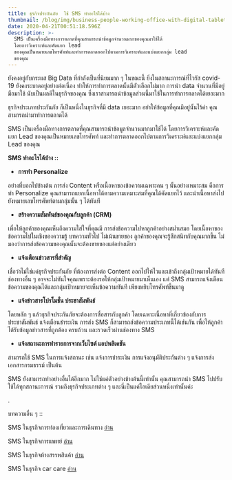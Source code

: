 ```yaml
---
title: ธุรกิจประกันภัย  ใช้ SMS ทำอะไรได้บ้าง
thumbnail: /blog/img/business-people-working-office-with-digital-tablet_1301-6586.jpg
date: 2020-04-21T00:51:18.596Z
description: >-
  SMS เป็นเครื่องมือทางการตลาดที่คุณสามารถนำข้อมูลจำนวนมากของคุณมาใช้ได้
  โดยการวิเคราะห์และคัดแยก lead
  ของคุณเป็นหมายเลขโทรศัพท์และทำการตลาดออกไปตามการวิเคราะห์และแบ่งแยกกลุ่ม lead
  ของคุณ
---
```

ยังคงอยู่กับกระแส Big Data ที่กำลังเป็นที่นิยมมาก ๆ ในขณะนี้ ยิ่งในสถานะการณ์ที่ไวรัส covid-19 ยังคงระบาดอยู่อย่างต่อเนื่อง ทำให้การทำการตลาดนั้นมีตัวเลือกไม่มาก การนำ data จำนวนที่มีอยู่มือมาใช้ นับเป็นผลดีในธุรกิจของคุณ ซึ่งเราสามารถนำข้อมูลส่วนนี้มาใช้ในการทำการตลาดได้เยอะมาก

ธุรกิจประเภทประกันภัย ก็เป็นหนึ่งในธุรกิจที่มี data เยอะมาก อย่าให้ข้อมูลที่คุณมีอยู่นั้นไร้ค่า คุณสามารถนำมาทำการตลาดได้

SMS เป็นเครื่องมือทางการตลาดที่คุณสามารถนำข้อมูลจำนวนมากมาใช้ได้ โดยการวิเคราะห์และคัดแยก Lead ของคุณเป็นหมายเลขโทรศัพท์ และทำการตลาดออกไปตามการวิเคราะห์และแบ่งแยกกลุ่ม Lead ของคุณ 

**SMS ทำอะไรได้บ้าง ::**

* **การทำ Personalize**

อย่างที่บอกไปข้างต้น การส่ง Content หรือเนื้อหาของข้อความเฉพาะคน ๆ นั้นอย่างเหมาะสม คือการทำ Personalize
 คุณสามารถแยกเนื้อหาได้ตามความเหมาะสมที่คุณได้คัดแยกไว้ และนำเนื้อหาส่งไปยังหมายเลขโทรศัพท์ตามกลุ่มนั้น ๆ ได้ทันที

* **สร้างความสัมพันธ์ของคุณกับลูกค้า (CRM)**

เพื่อให้ลูกค้าของคุณเห็นถึงความใส่ใจที่คุณมี การส่งข้อความไปหาลูกค้าอย่างสม่ำเสมอ โดยเนื้อหาของข้อความไปในเชิงของความรู้ บทความทั่วไป ไม่เน้นขายของ ลูกค้าของคุณจะรู้สึกสนิทกับคุณมากขึ้น ไม่มองว่าการส่งข้อความของคุณนั้นจะต้องขายของแต่อย่างเดียว

* **แจ้งเตือนข่าวสารที่สำคัญ**

เชื่อว่าไม่ใช่แค่ธุรกิจประกันภัย ที่ต้องการส่งต่อ Content ออกไปให้ไวและเข้าถึงกลุ่มเป้าหมายได้ทันที ช่องทางอื่น ๆ อาจจะไม่ทันใจคุณเพราะต้องรอให้กลุ่มเป้าหมายมาเห็นเอง แต่ SMS สามารถแจ้งเตือนข้อความของคุณได้และกลุ่มเป้าหมายจะเห็นข้อความทันที เพียงหยิบโทรศัพท์ขึ้นมาดู

* **แจ้งข่าวสารโปรโมชั่น ประชาสัมพันธ์**  

โดยหลัก ๆ แล้วธุรกิจประกันภัยจะต้องการสื่อสารกับลูกค้า โดยเฉพาะเนื้อหาที่เกี่ยวข้องกับการประชาสัมพันธ์ แจ้งเตือนชำระเงิน การส่ง SMS ก็สามารถส่งข้อความประเภทนี้ได้เช่นกัน เพื่อให้ลูกค้าได้รับข้อมูลข่าวสารที่ถูกต้อง ครบถ้วน และรวดเร็วผ่านช่องทาง SMS 

* **แจ้งสถานะการทำรายการจากเว็บไซต์ แอปพลิเคชัน**

สามารถใช้ SMS ในการแจ้งสถานะ เช่น แจ้งการชำระเงิน การแจ้งอนุมัติประกันต่าง ๆ แจ้งการส่งเอกสารกรมธรรม์ เป็นต้น

SMS ยังสามารถทำอย่างอื่นได้อีกมาก ไม่ใช่แค่ตัวอย่างข้างต้นนี้เท่านั้น คุณสามารถนำ SMS ไปปรับใช้ได้ทุกสถานะการณ์ รวมถึงธุรกิจประเภทต่าง ๆ  และนี่เป็นแค่ไอเดียส่วนหนึ่งเท่านั้นค่ะ

.

บทความอื่น ๆ ::

SMS ในธุรกิจการท่องเที่ยวและการเดินทาง [อ่าน
](http://www.thaibulksms.com/blog/2019-08-30-%E0%B8%98%E0%B8%B8%E0%B8%A3%E0%B8%81%E0%B8%B4%E0%B8%88%E0%B8%81%E0%B8%B2%E0%B8%A3%E0%B8%97%E0%B9%88%E0%B8%AD%E0%B8%87%E0%B9%80%E0%B8%97%E0%B8%B5%E0%B9%88%E0%B8%A2%E0%B8%A7%E0%B9%81%E0%B8%A5%E0%B8%B0%E0%B8%81%E0%B8%B2%E0%B8%A3%E0%B9%80%E0%B8%94%E0%B8%B4%E0%B8%99%E0%B8%97%E0%B8%B2%E0%B8%87-%E0%B8%81%E0%B8%B1%E0%B8%9A%E0%B8%81%E0%B8%B2%E0%B8%A3%E0%B8%9A%E0%B8%A3%E0%B8%B4%E0%B8%81%E0%B8%B2%E0%B8%A3%E0%B8%94%E0%B9%89%E0%B8%A7%E0%B8%A2-sms/)

SMS ในธุรกิจการแพทย์ [อ่าน
](http://www.thaibulksms.com/blog/2019-07-31-sms-%E0%B8%81%E0%B8%B1%E0%B8%9A%E0%B8%81%E0%B8%B2%E0%B8%A3%E0%B9%81%E0%B8%9E%E0%B8%97%E0%B8%A2%E0%B9%8C-%E0%B8%95%E0%B8%B1%E0%B8%A7%E0%B8%8A%E0%B9%88%E0%B8%A7%E0%B8%A2%E0%B8%94%E0%B8%B5%E0%B9%86%E0%B8%97%E0%B8%B5%E0%B9%88%E0%B8%AB%E0%B8%A5%E0%B8%B2%E0%B8%A2%E0%B9%86%E0%B8%84%E0%B8%99%E0%B8%A1%E0%B8%AD%E0%B8%87%E0%B8%82%E0%B9%89%E0%B8%B2%E0%B8%A1/)

SMS ในธุรกิจห้างสรรพสินค้า [อ่าน
](http://www.thaibulksms.com/blog/2019-07-12-%E2%80%9C%E0%B8%AB%E0%B9%89%E0%B8%B2%E0%B8%87%E0%B8%AA%E0%B8%A3%E0%B8%A3%E0%B8%9E%E0%B8%AA%E0%B8%B4%E0%B8%99%E0%B8%84%E0%B9%89%E0%B8%B2%E0%B8%99%E0%B8%B3-sms-%E0%B8%A1%E0%B8%B2%E0%B9%83%E0%B8%8A%E0%B9%89%E0%B8%97%E0%B8%B3%E0%B8%AD%E0%B8%B0%E0%B9%84%E0%B8%A3%E2%80%9D/)

SMS ในธุรกิจ car care
 [อ่าน](http://www.thaibulksms.com/blog/2019-07-11-%E0%B9%83%E0%B8%8A%E0%B9%89-sms-%E0%B9%80%E0%B8%9E%E0%B8%B4%E0%B9%88%E0%B8%A1%E0%B8%A5%E0%B8%B9%E0%B8%81%E0%B8%84%E0%B9%89%E0%B8%B2%E0%B9%84%E0%B8%94%E0%B9%89%E0%B8%AD%E0%B8%A2%E0%B9%88%E0%B8%B2%E0%B8%87%E0%B9%84%E0%B8%A3-%E0%B9%83%E0%B8%99%E0%B8%98%E0%B8%B8%E0%B8%A3%E0%B8%81%E0%B8%B4%E0%B8%88-car-care/)
